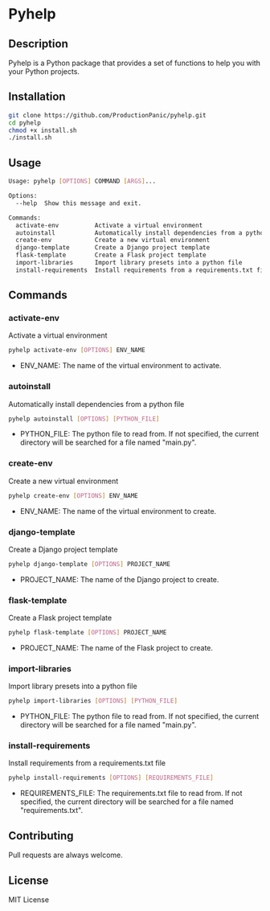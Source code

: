 # Pyhelp

## Description

Pyhelp is a Python package that provides a set of functions to help you with your Python projects.

## Installation

```bash
git clone https://github.com/ProductionPanic/pyhelp.git
cd pyhelp
chmod +x install.sh
./install.sh
```

## Usage

```bash
Usage: pyhelp [OPTIONS] COMMAND [ARGS]...

Options:
  --help  Show this message and exit.

Commands:
  activate-env          Activate a virtual environment
  autoinstall           Automatically install dependencies from a python...
  create-env            Create a new virtual environment
  django-template       Create a Django project template
  flask-template        Create a Flask project template
  import-libraries      Import library presets into a python file
  install-requirements  Install requirements from a requirements.txt file

```

## Commands

### activate-env

Activate a virtual environment

```bash
pyhelp activate-env [OPTIONS] ENV_NAME
```

- ENV_NAME: The name of the virtual environment to activate.

### autoinstall

Automatically install dependencies from a python file

```bash
pyhelp autoinstall [OPTIONS] [PYTHON_FILE]
```

- PYTHON_FILE: The python file to read from. If not specified, the current directory will be searched for a file named "main.py".

### create-env

Create a new virtual environment

```bash
pyhelp create-env [OPTIONS] ENV_NAME
```

- ENV_NAME: The name of the virtual environment to create.

### django-template

Create a Django project template

```bash
pyhelp django-template [OPTIONS] PROJECT_NAME
```

- PROJECT_NAME: The name of the Django project to create.

### flask-template

Create a Flask project template

```bash
pyhelp flask-template [OPTIONS] PROJECT_NAME
```

- PROJECT_NAME: The name of the Flask project to create.

### import-libraries

Import library presets into a python file

```bash
pyhelp import-libraries [OPTIONS] [PYTHON_FILE]
```

- PYTHON_FILE: The python file to read from. If not specified, the current directory will be searched for a file named "main.py".

### install-requirements

Install requirements from a requirements.txt file

```bash
pyhelp install-requirements [OPTIONS] [REQUIREMENTS_FILE]
```

- REQUIREMENTS_FILE: The requirements.txt file to read from. If not specified, the current directory will be searched for a file named "requirements.txt".

## Contributing

Pull requests are always welcome.

## License

MIT License
